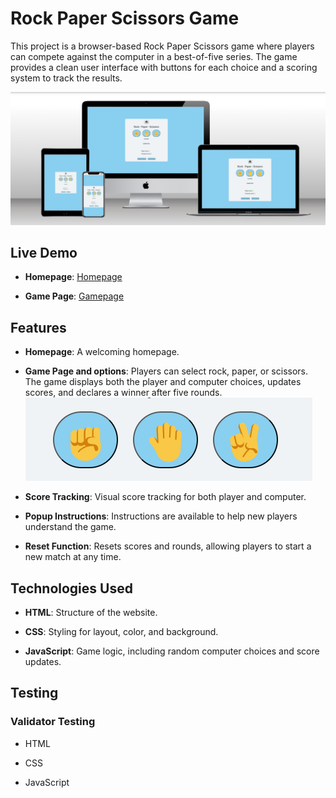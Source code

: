 # Rock Paper Scissors Game

This project is a browser-based Rock Paper Scissors game where players can compete against the computer in a best-of-five series. The game provides a clean user interface with buttons for each choice and a scoring system to track the results.


![mockup](<assets/images/rock, paper, scissor mockup.png>)


## Live Demo
- **Homepage**: <a href="https://bjoernholmlund.github.io/rock-paper-scissor/index.html">Homepage</a>
* **Game Page**: <a href="https://bjoernholmlund.github.io/rock-paper-scissor/game.html">Gamepage</a>

## Features
- **Homepage**: A welcoming homepage.

* **Game Page and options**: Players can select rock, paper, or scissors. The game displays both the player and computer choices, updates scores, and declares a winner after five rounds. <br>
  ![gaming buttons](<assets/images/gaming buttons.png>)<br>
+ **Score Tracking**: Visual score tracking for both player and computer. <br>

- **Popup Instructions**: Instructions are available to help new players understand the game.

* **Reset Function**: Resets scores and rounds, allowing players to start a new match at any time.

## Technologies Used
- **HTML**: Structure of the website.
* **CSS**: Styling for layout, color, and background.
+ **JavaScript**: Game logic, including random computer choices and score updates.


## Testing


### Validator Testing

- HTML 

* CSS

+ JavaScript

